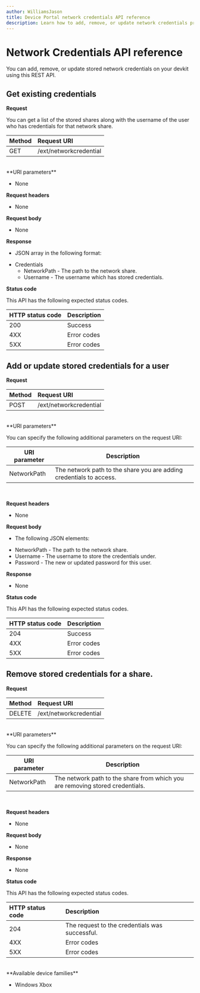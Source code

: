 ```yaml
---
author: WilliamsJason
title: Device Portal network credentials API reference
description: Learn how to add, remove, or update network credentials programatically.
---
```


# Network Credentials API reference
You can add, remove, or update stored network credentials on your devkit using this REST API.

## Get existing credentials

**Request**

You can get a list of the stored shares along with the username of the user who has credentials for that network share.

Method      | Request URI
:------     | :-----
GET | /ext/networkcredential
<br />
**URI parameters**

- None

**Request headers**

- None

**Request body**   

- None

**Response**   

- JSON array in the following format:
* Credentials
  * NetworkPath - The path to the network share.
  * Username - The username which has stored credentials.

**Status code**

This API has the following expected status codes.

HTTP status code      | Description
:------     | :-----
200 | Success
4XX | Error codes
5XX | Error codes

## Add or update stored credentials for a user

**Request**

Method      | Request URI
:------     | :-----
POST | /ext/networkcredential
<br />
**URI parameters**

You can specify the following additional parameters on the request URI:

| URI parameter      | Description     | 
| ------------------ |-----------------|
| NetworkPath        | The network path to the share you are adding credentials to access. |
<br>

**Request headers**

- None

**Request body**

- The following JSON elements:
* NetworkPath - The path to the network share.
* Username - The username to store the credentials under.
* Password - The new or updated password for this user.

**Response**   

- None  

**Status code**

This API has the following expected status codes.

HTTP status code      | Description
:------     | :-----
204 | Success
4XX | Error codes
5XX | Error codes

## Remove stored credentials for a share.

**Request**

Method      | Request URI
:------     | :-----
DELETE | /ext/networkcredential
<br />
**URI parameters**

You can specify the following additional parameters on the request URI:

| URI parameter      | Description     | 
| ------------------ |-----------------|
| NetworkPath        | The network path to the share from which you are removing stored credentials. |
<br>

**Request headers**

- None

**Request body**   

- None

**Response**   

- None 

**Status code**

This API has the following expected status codes.

HTTP status code      | Description
:------     | :-----
204 | The request to the credentials was successful.
4XX | Error codes
5XX | Error codes

<br />
**Available device families**

* Windows Xbox



